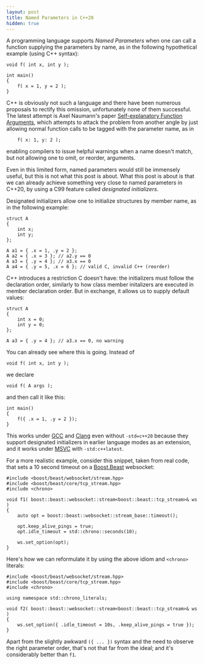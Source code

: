 ```yaml
---
layout: post
title: Named Parameters in C++20
hidden: true
---
```


A programming language supports _Named Parameters_ when one
can call a function supplying the parameters by name, as in
the following hypothetical example (using C++ syntax):

```
void f( int x, int y );

int main()
{
    f( x = 1, y = 2 );
}
```

C++ is obviously not such a language and there have been
numerous proposals to rectify this omission, unfortunately none
of them successful. The latest attempt is Axel Naumann's paper
[Self-explanatory Function Arguments](http://www.open-std.org/jtc1/sc22/wg21/docs/papers/2018/p0671r2.html),
which attempts to attack the problem from another angle by just
allowing normal function calls to be tagged with the parameter
name, as in

```
    f( x: 1, y: 2 );
```

enabling compilers to issue helpful warnings when a name doesn't
match, but not allowing one to omit, or reorder, arguments.

Even in this limited form, named parameters would still be immensely
useful, but this is not what this post is about. What this post is
about is that we can already achieve something very close to named
parameters in C++20, by using a C99 feature called _designated
initializers_.

Designated initializers allow one to initialize structures by
member name, as in the following example:

```
struct A
{
    int x;
    int y;
};

A a1 = { .x = 1, .y = 2 };
A a2 = { .x = 3 }; // a2.y == 0
A a3 = { .y = 4 }; // a3.x == 0
A a4 = { .y = 5, .x = 6 }; // valid C, invalid C++ (reorder)
```

C++ introduces a restriction C doesn't have: the initializers
must follow the declaration order, similarly to how class member
initalizers are executed in member declaration order. But in
exchange, it allows us to supply default values:

```
struct A
{
    int x = 0;
    int y = 0;
};

A a3 = { .y = 4 }; // a3.x == 0, no warning
```

You can already see where this is going. Instead of

```
void f( int x, int y );
```

we declare

```
void f( A args );
```

and then call it like this:

```
int main()
{
    f({ .x = 1, .y = 2 });
}
```

This works under [GCC](https://godbolt.org/z/YfWj3W) and
[Clang](https://godbolt.org/z/vbnz4T) even without `-std=c++20` because
they support designated initializers in earlier language modes as
an extension, and it works under [MSVC](https://godbolt.org/z/bKozaW)
with `-std:c++latest`.

For a more realistic example, consider this snippet, taken from real
code, that sets a 10 second timeout on a
[Boost.Beast](https://boost.org/libs/beast) websocket:

```
#include <boost/beast/websocket/stream.hpp>
#include <boost/beast/core/tcp_stream.hpp>
#include <chrono>

void f1( boost::beast::websocket::stream<boost::beast::tcp_stream>& ws )
{
    auto opt = boost::beast::websocket::stream_base::timeout();

    opt.keep_alive_pings = true;
    opt.idle_timeout = std::chrono::seconds(10);

    ws.set_option(opt);
}
```

Here's how we can reformulate it by using the above idiom and `<chrono>`
literals:

```
#include <boost/beast/websocket/stream.hpp>
#include <boost/beast/core/tcp_stream.hpp>
#include <chrono>

using namespace std::chrono_literals;

void f2( boost::beast::websocket::stream<boost::beast::tcp_stream>& ws )
{
    ws.set_option({ .idle_timeout = 10s, .keep_alive_pings = true });
}
```

Apart from the slightly awkward `({ ... })` syntax and the need to observe
the right parameter order, that's not that far from the ideal; and it's
considerably better than `f1`.

